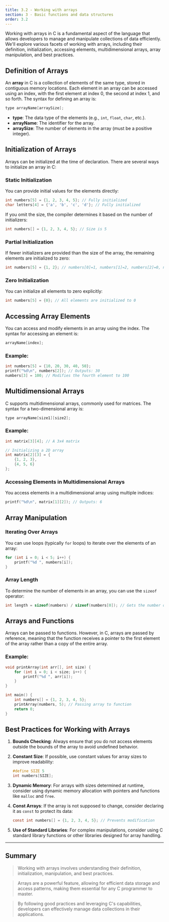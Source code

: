 ```yaml
---
title: 3.2 - Working with arrays
section: 3 - Basic functions and data structures
order: 3.2
---
```


Working with arrays in C is a fundamental aspect of the language that allows developers to manage and manipulate collections of data efficiently. We'll explore various facets of working with arrays, including their definition, initialization, accessing elements, multidimensional arrays, array manipulation, and best practices.

## Definition of Arrays

An **array** in C is a collection of elements of the same type, stored in contiguous memory locations. Each element in an array can be accessed using an index, with the first element at index 0, the second at index 1, and so forth. The syntax for defining an array is:

```c
type arrayName[arraySize];
```

- **type**: The data type of the elements (e.g., `int`, `float`, `char`, etc.).
- **arrayName**: The identifier for the array.
- **arraySize**: The number of elements in the array (must be a positive integer).

## Initialization of Arrays

Arrays can be initialized at the time of declaration. There are several ways to initialize an array in C:

### Static Initialization

You can provide initial values for the elements directly:

```c
int numbers[5] = {1, 2, 3, 4, 5}; // Fully initialized
char letters[4] = {'a', 'b', 'c', 'd'}; // Fully initialized
```

If you omit the size, the compiler determines it based on the number of initializers:

```c
int numbers[] = {1, 2, 3, 4, 5}; // Size is 5
```

### Partial Initialization

If fewer initializers are provided than the size of the array, the remaining elements are initialized to zero:

```c
int numbers[5] = {1, 2}; // numbers[0]=1, numbers[1]=2, numbers[2]=0, numbers[3]=0, numbers[4]=0
```

### Zero Initialization

You can initialize all elements to zero explicitly:

```c
int numbers[5] = {0}; // All elements are initialized to 0
```

## Accessing Array Elements

You can access and modify elements in an array using the index. The syntax for accessing an element is:

```c
arrayName[index];
```

### Example:

```c
int numbers[5] = {10, 20, 30, 40, 50};
printf("%d\n", numbers[2]); // Outputs: 30
numbers[3] = 100; // Modifies the fourth element to 100
```

## Multidimensional Arrays

C supports multidimensional arrays, commonly used for matrices. The syntax for a two-dimensional array is:

```c
type arrayName[size1][size2];
```

### Example:

```c
int matrix[3][4]; // A 3x4 matrix

// Initializing a 2D array
int matrix[2][3] = {
    {1, 2, 3},
    {4, 5, 6}
};
```

### Accessing Elements in Multidimensional Arrays

You access elements in a multidimensional array using multiple indices:

```c
printf("%d\n", matrix[1][2]); // Outputs: 6
```

## Array Manipulation

### Iterating Over Arrays

You can use loops (typically `for` loops) to iterate over the elements of an array:

```c
for (int i = 0; i < 5; i++) {
    printf("%d ", numbers[i]);
}
```

### Array Length

To determine the number of elements in an array, you can use the `sizeof` operator:

```c
int length = sizeof(numbers) / sizeof(numbers[0]); // Gets the number of elements in the array
```

## Arrays and Functions

Arrays can be passed to functions. However, in C, arrays are passed by reference, meaning that the function receives a pointer to the first element of the array rather than a copy of the entire array.

### Example:

```c
void printArray(int arr[], int size) {
    for (int i = 0; i < size; i++) {
        printf("%d ", arr[i]);
    }
}

int main() {
    int numbers[] = {1, 2, 3, 4, 5};
    printArray(numbers, 5); // Passing array to function
    return 0;
}
```

## Best Practices for Working with Arrays

1. **Bounds Checking**: Always ensure that you do not access elements outside the bounds of the array to avoid undefined behavior.

2. **Constant Size**: If possible, use constant values for array sizes to improve readability:

   ```c
   #define SIZE 5
   int numbers[SIZE];
   ```

3. **Dynamic Memory**: For arrays with sizes determined at runtime, consider using dynamic memory allocation with pointers and functions like `malloc` and `free`.

4. **Const Arrays**: If the array is not supposed to change, consider declaring it as `const` to protect its data:

   ```c
   const int numbers[] = {1, 2, 3, 4, 5}; // Prevents modification
   ```

5. **Use of Standard Libraries**: For complex manipulations, consider using C standard library functions or other libraries designed for array handling.

---

## Summary

> Working with arrays involves understanding their definition, initialization, manipulation, and best practices.

> Arrays are a powerful feature, allowing for efficient data storage and access patterns, making them essential for any C programmer to master.

> By following good practices and leveraging C's capabilities, developers can effectively manage data collections in their applications.